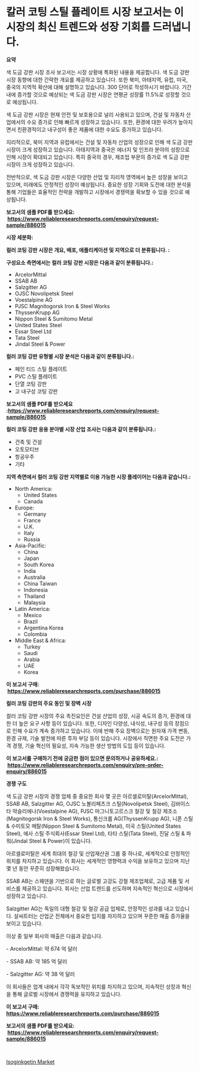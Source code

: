 <p><h1>칼러 코팅 스틸 플레이트 시장 보고서는 이 시장의 최신 트렌드와 성장 기회를 드러냅니다.</h1></p><p><strong>요약</strong></p>
<p><p>색 도금 강판 시장 조사 보고서는 시장 상황에 특화된 내용을 제공합니다. 색 도금 강판 시장 동향에 대한 간략한 개요를 제공하고 있습니다. 또한 북미, 아태지역, 유럽, 미국, 중국의 지역적 확산에 대해 설명하고 있습니다. 300 단어로 작성하시기 바랍니다. 기간 내에 증가할 것으로 예상되는 색 도금 강판 시장은 연평균 성장률 11.5%로 성장할 것으로 예상됩니다.</p><p>색 도금 강판 시장은 현재 안전 및 보호용으로 널리 사용되고 있으며, 건설 및 자동차 산업에서의 수요 증가로 인해 빠르게 성장하고 있습니다. 또한, 환경에 대한 우려가 높아지면서 친환경적이고 내구성이 좋은 제품에 대한 수요도 증가하고 있습니다.</p><p>지리적으로, 북미 지역과 유럽에서는 건설 및 자동차 산업의 성장으로 인해 색 도금 강판 시장이 크게 성장하고 있습니다. 아태지역과 중국은 에너지 및 인프라 분야의 성장으로 인해 시장이 확대되고 있습니다. 특히 중국의 경우, 제조업 부문의 증가로 색 도금 강판 시장이 크게 성장하고 있습니다.</p><p>전반적으로, 색 도금 강판 시장은 다양한 산업 및 지리적 영역에서 높은 성장을 보이고 있으며, 미래에도 안정적인 성장이 예상됩니다. 중요한 성장 기회와 도전에 대한 분석을 통해 기업들은 효율적인 전략을 개발하고 시장에서 경쟁력을 확보할 수 있을 것으로 예상됩니다.</p></p>
<p><strong>보고서의 샘플 PDF를 받으세요: &nbsp;<a href="https://www.reliableresearchreports.com/enquiry/request-sample/886015">https://www.reliableresearchreports.com/enquiry/request-sample/886015</a></strong></p>
<p><strong>시장 세분화:</strong></p>
<p><strong> 컬러 코팅 강판 시장은 개요, 배포, 애플리케이션 및 지역으로 더 분류됩니다. :</strong></p>
<p><strong>구성요소 측면에서는 컬러 코팅 강판 시장은 다음과 같이 분류됩니다.:</strong></p>
<p><ul><li>ArcelorMittal</li><li>SSAB AB</li><li>Salzgitter AG</li><li>OJSC Novolipetsk Steel</li><li>Voestalpine AG</li><li>PJSC Magnitogorsk Iron & Steel Works</li><li>ThyssenKrupp AG</li><li>Nippon Steel & Sumitomo Metal</li><li>United States Steel</li><li>Essar Steel Ltd</li><li>Tata Steel</li><li>Jindal Steel & Power</li></ul></p>
<p><strong> 컬러 코팅 강판 유형별 시장 분석은 다음과 같이 분류됩니다.:</strong></p>
<p><ul><li>페인 티드 스틸 플레이트</li><li>PVC 스틸 플레이트</li><li>단열 코팅 강판</li><li>고 내구성 코팅 강판</li></ul></p>
<p><strong>보고서의 샘플 PDF를 받으세요 :<a href="https://www.reliableresearchreports.com/enquiry/request-sample/886015">https://www.reliableresearchreports.com/enquiry/request-sample/886015</a></strong></p>
<p><strong> 컬러 코팅 강판 응용 분야별 시장 산업 조사는 다음과 같이 분류됩니다.:</strong></p>
<p><ul><li>건축 및 건설</li><li>오토모티브</li><li>항공우주</li><li>기타</li></ul></p>
<p><strong>지역 측면에서 컬러 코팅 강판 지역별로 이용 가능한 시장 플레이어는 다음과 같습니다.:</strong></p>
<p><ul>
    <li>
        North America:
        <ul>
            <li>United States</li>
            <li>Canada</li>
        </ul>
    </li>
    <li>
        Europe:
        <ul>
            <li>Germany</li>
            <li>France</li>
            <li>U.K.</li>
            <li>Italy</li>
            <li>Russia</li>
        </ul>
    </li>
    <li>
        Asia-Pacific:
        <ul>
            <li>China</li>
            <li>Japan</li>
            <li>South Korea</li>
            <li>India</li>
            <li>Australia</li>
            <li>China Taiwan</li>
            <li>Indonesia</li>
            <li>Thailand</li>
            <li>Malaysia</li>
        </ul>
    </li>
    <li>
        Latin America:
        <ul>
            <li>Mexico</li>
            <li>Brazil</li>
            <li>Argentina Korea</li>
            <li>Colombia</li>
        </ul>
    </li>
    <li>
        Middle East & Africa:
        <ul>
            <li>Turkey</li>
            <li>Saudi</li>
            <li>Arabia</li>
            <li>UAE</li>
            <li>Korea</li>
        </ul>
    </li>
    </ul></p>
<p><strong>이 보고서 구매: &nbsp;<a href="https://www.reliableresearchreports.com/purchase/886015">https://www.reliableresearchreports.com/purchase/886015</a></strong></p>
<p><strong>컬러 코팅 강판의 주요 동인 및 장벽 시장</strong></p>
<p><p>컬러 코팅 강판 시장의 주요 촉진요인은 건설 산업의 성장, 시공 속도의 증가, 환경에 대한 더 높은 요구 사항 등이 있습니다. 또한, 디자인 다양성, 내식성, 내구성 등의 장점으로 인해 수요가 계속 증가하고 있습니다. 이에 반해 주요 장벽으로는 원자재 가격 변동, 환경 규제, 기술 발전에 따른 투자 부담 등이 있습니다. 시장에서 직면한 주요 도전은 가격 경쟁, 기술 혁신의 필요성, 지속 가능한 생산 방법의 도입 등이 있습니다.</p></p>
<p><strong>이 보고서를 구매하기 전에 궁금한 점이 있으면 문의하거나 공유하세요.: &nbsp;<a href="https://www.reliableresearchreports.com/enquiry/pre-order-enquiry/886015">https://www.reliableresearchreports.com/enquiry/pre-order-enquiry/886015</a></strong></p>
<p><strong>경쟁 구도</strong></p>
<p><p>색 도금 강판 시장의 경쟁 업체 중 중요한 회사 몇 곳은 아르셀로미탈(ArcelorMittal), SSAB AB, Salzgitter AG, OJSC 노볼리페츠크 스틸(Novolipetsk Steel), 김바이스타 악슬리에나(Voestalpine AG), PJSC 마그니토고르스크 철강 및 철강 제조소(Magnitogorsk Iron & Steel Works), 통신크룹 AG(ThyssenKrupp AG), 니폰 스틸 & 수미토모 메탈(Nippon Steel & Sumitomo Metal), 미국 스틸(United States Steel), 에사 스틸 주식회사(Essar Steel Ltd), 타타 스틸(Tata Steel), 진달 스틸 & 파워(Jindal Steel & Power)이 있습니다.</p><p>아르셀로미탈은 세계 최대의 철강 및 산업재산권 그룹 중 하나로, 세계적으로 안정적인 위치를 차지하고 있습니다. 이 회사는 세계적인 영향력과 수익을 보유하고 있으며 지난 몇 년 동안 꾸준히 성장해왔습니다. </p><p>SSAB AB는 스웨덴을 기반으로 하는 글로벌 고강도 강철 제조업체로, 고급 제품 및 서비스를 제공하고 있습니다. 회사는 산업 트렌드를 선도하며 지속적인 혁신으로 시장에서 성장하고 있습니다.</p><p>Salzgitter AG는 독일의 대형 철강 및 철강 공급 업체로, 안정적인 성과를 내고 있습니다. 살씨트터는 산업군 전체에서 중요한 입지를 차지하고 있으며 꾸준한 매출 증가율을 보이고 있습니다.</p><p>이상 중 일부 회사의 매출은 다음과 같습니다.</p><p>- ArcelorMittal: 약 674 억 달러</p><p>- SSAB AB: 약 185 억 달러</p><p>- Salzgitter AG: 약 38 억 달러</p><p>이 회사들은 업계 내에서 각각 독보적인 위치를 차지하고 있으며, 지속적인 성장과 혁신을 통해 글로벌 시장에서 경쟁력을 유지하고 있습니다.</p></p>
<p><strong>이 보고서 구매: &nbsp; <a href="https://www.reliableresearchreports.com/purchase/886015">https://www.reliableresearchreports.com/purchase/886015</a></strong></p>
<p><strong>보고서의 샘플 PDF를 받으세요: &nbsp;<a href="https://www.reliableresearchreports.com/enquiry/request-sample/886015">https://www.reliableresearchreports.com/enquiry/request-sample/886015</a></strong><strong></strong></p>
<p>&nbsp;</p>
<p><p><a href="https://artistic-helicopter-ca9.notion.site/Isoginkgetin-Market-Dynamics-2024-2031-Also-about-Its-Market-Trends-Projections-and-Opportunities-fc177789e28b408099f61c0d3145109f">Isoginkgetin Market</a></p></p>